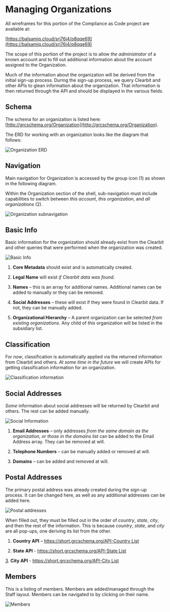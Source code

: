 # Managing Organizations

All wireframes for this portion of the Compliance as Code project are available at:

[https://balsamiq.cloud/srj76i4/p8qqe69](https://balsamiq.cloud/srj76i4/p8qqe69)

The scope of this portion of the project is to allow _the administrator_ of a known account and to fill out additional information about the account assigned to the Organization.

Much of the information about the organization will be derived from the initial sign-up process. During the sign-up process, we query Clearbit and other APIs to glean information about the organization. That information is then returned through the API and should be displayed in the various fields.

## Schema

The schema for an organization is listed here: [http://grcschema.org/Organization](http://grcschema.org/Organization).

The ERD for working with an organization looks like the diagram that follows:

![Organization ERD](../../.gitbook/assets/0%20%289%29.png)

## Navigation

Main navigation for Organization is accessed by the group icon \(1\) as shown in the following diagram.

Within the Organization section of the shell, sub-navigation must include capabilities to switch between _this account_, _this organization_, and _all organizations_ \(2\).

![Organization subnavigation](../../.gitbook/assets/1%20%287%29.png)

## Basic Info

Basic information for the organization should already exist from the Clearbit and other queries that were performed when the organization was created.

![Basic Info](../../.gitbook/assets/2%20%287%29.png)

1. **Core Metadata** should exist and is automatically created.

2. **Legal Name** will exist _if Clearbit data was found_.

3. **Names** – this is an array for additional names. Additional names can be added to manually or they can be removed.

4. **Social Addresses** – these will exist if they were found in Clearbit data. If not, they can be manually added.

5. **Organizational Hierarchy** – A parent organization can be selected _from existing organizations_. Any child of _this_ organization will be listed in the subsidiary list.

## Classification

For _now_, classification is automatically applied via the returned information from Clearbit and others. _At some time in the future_ we will create APIs for getting classification information for an organization.

![Classification information](../../.gitbook/assets/3%20%286%29.png)

## Social Addresses

_Some_ information about social addresses will be returned by Clearbit and others. The rest can be added manually.

![Social Information](../../.gitbook/assets/4%20%287%29.png)

1. **Email Addresses** – only addresses _from the same domain as the organization, or those in the domains list_ can be added to the Email Address array. They can be removed at will.

2. **Telephone Numbers** – can be manually added or removed at will.

3. **Domains** – can be added and removed at will.

## Postal Addresses

The primary postal address was already created during the sign-up process. It can be changed here, as well as any additional addresses can be added here.

![Postal addresses](../../.gitbook/assets/5%20%284%29.png)

When filled out, they must be filled out in the order of _country_, _state_, _city_, and then the rest of the information. This is because _country_, _state_, and _city_ are all pop-ups, one deriving its list from the other.

1. **Country** **API** – [https://short.grcschema.org/API-Country List](https://short.grcschema.org/API-Country%20List)

2. **State API** - [https://short.grcschema.org/API-State List](https://short.grcschema.org/API-State%20List3)

[3](https://short.grcschema.org/API-State%20List3). **City API** - [https://short.grcschema.org/API-City List](https://short.grcschema.org/API-City%20List)

## Members

This is a listing of members. Members are added/managed through the Staff layout. Members can be navigated to by clicking on their name.

![Members](../../.gitbook/assets/6%20%281%29.png)

